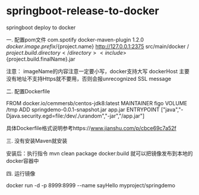 # springboot-release-to-docker
springboot deploy to docker

一. 配置pom文件
  <plugin>
      <groupId>com.spotify</groupId>
      <artifactId>docker-maven-plugin</artifactId>
      <version>1.2.0</version>
      <configuration>
          <imageName>${docker.image.prefix}/${project.name}</imageName>
          <dockerHost>http://127.0.0.1:2375</dockerHost>
          <dockerDirectory>src/main/docker</dockerDirectory>
          <resources>
              <resource>
                  <targetPath>/</targetPath>
                  <directory>${project.build.directory}</directory>
                  <include>${project.build.finalName}.jar</include>
              </resource>
          </resources>
      </configuration>
  </plugin>
  
 注意：
 imageName的内容注意一定要小写，docker支持大写
 dockerHost 主要没有地址不支持Https就不要用，否则会报unrecognized SSL message 
 
 二. 配置Dockerfile
 
FROM docker.io/cemmersb/centos-jdk8:latest
MAINTAINER figo
VOLUME /tmp
ADD springdemo-0.0.1-snapshot.jar app.jar
ENTRYPOINT ["java","-Djava.security.egd=file:/dev/./urandom","-jar","/app.jar"]

具体Dockerfile格式说明参考https://www.jianshu.com/p/cbce69c7a52f

三. 没有安装Maven就安装

安装后：执行指令 mvn clean package docker:build 就可以把镜像发布到本地的docker容器中

四. 运行镜像

docker run -d -p 8999:8999 --name sayHello myproject/springdemo
